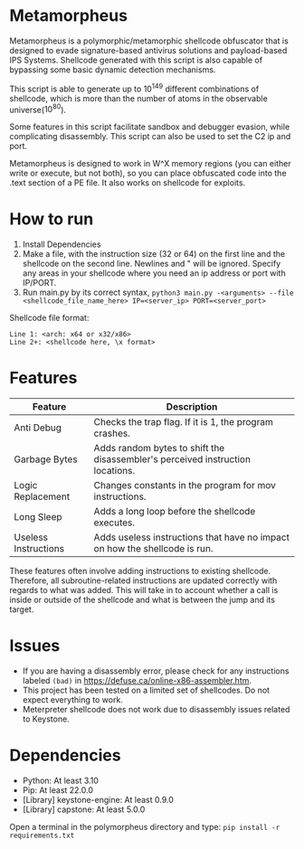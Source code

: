 # Metamorpheus

Metamorpheus is a polymorphic/metamorphic shellcode obfuscator that is designed to evade signature-based antivirus solutions and payload-based IPS Systems. Shellcode generated with this script is also capable of bypassing some basic dynamic detection mechanisms. 

This script is able to generate up to $10^{149}$ different combinations of shellcode, which is more than the number of atoms in the observable universe($10^{80}$).

Some features in this script facilitate sandbox and debugger evasion, while complicating disassembly. This script can also be used to set the C2 ip and port.

Metamorpheus is designed to work in W^X memory regions (you can either write or execute, but not both), so you can place obfuscated code into the .text section of a PE file. It also works on shellcode for exploits.

# How to run
1. Install Dependencies
2. Make a file, with the instruction size (32 or 64) on the first line and the shellcode on the second line. Newlines and " will be ignored. Specify any areas in your shellcode where you need an ip address or port with IP/PORT.
3. Run main.py by its correct syntax, `python3 main.py -<arguments> --file <shellcode_file_name_here> IP=<server_ip> PORT=<server_port>`

Shellcode file format:
```
Line 1: <arch: x64 or x32/x86> 
Line 2+: <shellcode here, \x format>
```

# Features
| Feature | Description |
| --- | --- |
| Anti Debug | Checks the trap flag. If it is 1, the program crashes. |
| Garbage Bytes | Adds random bytes to shift the disassembler's perceived instruction locations. |
| Logic Replacement | Changes constants in the program for mov instructions. |
| Long Sleep | Adds a long loop before the shellcode executes. |
| Useless Instructions | Adds useless instructions that have no impact on how the shellcode is run. |

These features often involve adding instructions to existing shellcode. Therefore, all subroutine-related instructions are updated correctly with regards to what was added. This will take in to account whether a call is inside or outside of the shellcode and what is between the jump and its target.

# Issues
- If you are having a disassembly error, please check for any instructions labeled `(bad)` in https://defuse.ca/online-x86-assembler.htm.
- This project has been tested on a limited set of shellcodes. Do not expect everything to work.
- Meterpreter shellcode does not work due to disassembly issues related to Keystone.

# Dependencies
- Python: At least 3.10
- Pip: At least 22.0.0
- [Library] keystone-engine: At least 0.9.0
- [Library] capstone: At least 5.0.0

Open a terminal in the polymorpheus directory and type: `pip install -r requirements.txt`
